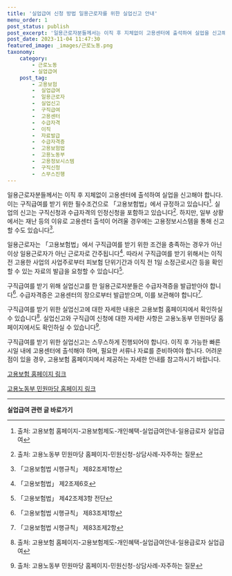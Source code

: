 ```yaml
---
title: '실업급여 신청 방법 일용근로자를 위한 실업신고 안내'
menu_order: 1
post_status: publish
post_excerpt: '일용근로자분들께서는 이직 후 지체없이 고용센터에 출석하여 실업을 신고해야 합니다. 이는 구직급여를 받기 위한 필수조건으로  고용보험법 에서 규정하고 있습니다  1 . 실업의 신고는 구직신청과 수급자격의 인정신청을 포함하고 있습니다  2 . 하지만, 일부 상황에서는 재난 등의 이유로 고용센터 출석이 어려울 경우에는 고용정보시스템을 통해 신고할 수도 있습니다  4 .'
post_date: 2023-11-04 11:47:30
featured_image: _images/근로노동.png
taxonomy:
    category:
        - 근로노동
        - 실업급여
    post_tag:
        - 고용보험
        -  실업급여
        -  일용근로자
        -  실업신고
        -  구직급여
        -  고용센터
        -  수급자격
        -  이직
        -  자료발급
        -  수급자격증
        -  고용보험법
        -  고용노동부
        -  고용정보시스템
        -  구직신청
        -  스무스진행
---
```



일용근로자분들께서는 이직 후 지체없이 고용센터에 출석하여 실업을 신고해야 합니다. 이는 구직급여를 받기 위한 필수조건으로 「고용보험법」에서 규정하고 있습니다[^1]. 실업의 신고는 구직신청과 수급자격의 인정신청을 포함하고 있습니다[^2]. 하지만, 일부 상황에서는 재난 등의 이유로 고용센터 출석이 어려울 경우에는 고용정보시스템을 통해 신고할 수도 있습니다[^4].

일용근로자는 「고용보험법」에서 구직급여를 받기 위한 조건을 충족하는 경우가 아닌 이상 일용근로자가 아닌 근로자로 간주됩니다[^6]. 따라서 구직급여를 받기 위해서는 이직 전 고용한 사업의 사업주로부터 피보험 단위기간과 이직 전 1일 소정근로시간 등을 확인할 수 있는 자료의 발급을 요청할 수 있습니다[^9].

구직급여를 받기 위해 실업신고를 한 일용근로자분들은 수급자격증을 발급받아야 합니다[^12]. 수급자격증은 고용센터의 장으로부터 발급받으며, 이를 보관해야 합니다[^15].

구직급여를 받기 위한 실업신고에 대한 자세한 내용은 고용보험 홈페이지에서 확인하실 수 있습니다[^1]. 실업신고와 구직급여 신청에 대한 자세한 사항은 고용노동부 민원마당 홈페이지에서도 확인하실 수 있습니다[^2].

구직급여를 받기 위한 실업신고는 스무스하게 진행되어야 합니다. 이직 후 가능한 빠른 시일 내에 고용센터에 출석해야 하며, 필요한 서류나 자료를 준비하여야 합니다. 어려운 점이 있을 경우, 고용보험 홈페이지에서 제공하는 자세한 안내를 참고하시기 바랍니다.

[고용보험 홈페이지 링크](http://www.keis.or.kr)

[고용노동부 민원마당 홈페이지 링크](http://www.moel.go.kr)

[^1]: 출처: 고용보험 홈페이지-고용보험제도-개인혜택-실업급여안내-일용급로자 실업급여
[^2]: 출처: 고용노동부 민원마당 홈페이지-민원신청-상담사례-자주하는 질문
[^4]: 「고용보험법 시행규칙」 제82조제1항
[^6]: 「고용보험법」 제2조제6호
[^9]: 「고용보험법」 제42조제3항 전단
[^12]: 「고용보험법 시행규칙」 제83조제1항
[^15]: 「고용보험법 시행규칙」 제83조제2항
<!-- wp:separator -->
<hr class="wp-block-separator has-alpha-channel-opacity"/>
<!-- /wp:separator -->

<!-- wp:group {"backgroundColor":"base","layout":{"type":"constrained"}} -->
<div class="wp-block-group has-base-background-color has-background"><!-- wp:paragraph {"align":"center","fontSize":"medium"} -->
<p class="has-text-align-center has-large-font-size"><strong>실업급여 관련 글 바로가기</strong></p>
<!-- /wp:paragraph -->


<!-- wp:latest-posts
{"categories":[{"id":10977,"count":19,"description":"","link":"https://uknowlaw.com/category/%ec%8b%a4%ec%97%85%ea%b8%89%ec%97%ac/","name":"실업급여","slug":"실업급여","taxonomy":"category","parent":0,"meta":[],"_links":{"self":[{"href":"https://uknowlaw.com/wp-json/wp/v2/categories/10977"}],"collection":[{"href":"https://uknowlaw.com/wp-json/wp/v2/categories"}],"about":[{"href":"https://uknowlaw.com/wp-json/wp/v2/taxonomies/category"}],"wp:post_type":[{"href":"https://uknowlaw.com/wp-json/wp/v2/posts?categories=10977"}],"curies":[{"name":"wp","href":"https://api.w.org/{rel}","templated":true}]}}],"postsToShow":100,"excerptLength":28,"postLayout":"grid","columns":2,"featuredImageAlign":"left","featuredImageSizeSlug":"large","fontSize":"small"} /--></div>
<!-- /wp:group -->